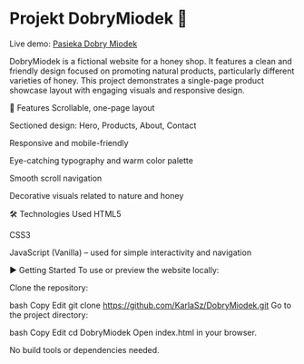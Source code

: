 # Projekt DobryMiodek 🍯
Live demo: [Pasieka Dobry Miodek](https://karlasz.github.io/DobryMiodek/index)

DobryMiodek is a fictional website for a honey shop. It features a clean and friendly design focused on promoting natural products, particularly different varieties of honey. This project demonstrates a single-page product showcase layout with engaging visuals and responsive design.

🌼 Features
Scrollable, one-page layout

Sectioned design: Hero, Products, About, Contact

Responsive and mobile-friendly

Eye-catching typography and warm color palette

Smooth scroll navigation

Decorative visuals related to nature and honey

🛠 Technologies Used
HTML5

CSS3

JavaScript (Vanilla) – used for simple interactivity and navigation

▶️ Getting Started
To use or preview the website locally:

Clone the repository:

bash
Copy
Edit
git clone https://github.com/KarlaSz/DobryMiodek.git
Go to the project directory:

bash
Copy
Edit
cd DobryMiodek
Open index.html in your browser.

No build tools or dependencies needed.
